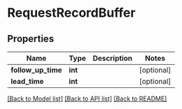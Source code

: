 # RequestRecordBuffer

## Properties
Name | Type | Description | Notes
------------ | ------------- | ------------- | -------------
**follow_up_time** | **int** |  | [optional] 
**lead_time** | **int** |  | [optional] 

[[Back to Model list]](../../README.md#documentation-for-models) [[Back to API list]](../../README.md#documentation-for-api-endpoints) [[Back to README]](../../README.md)

